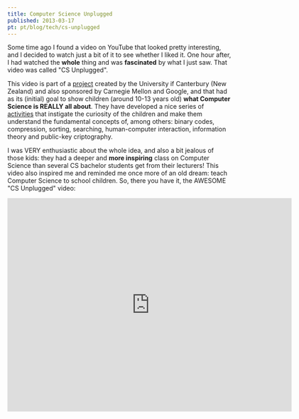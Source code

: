 ```yaml
---
title: Computer Science Unplugged
published: 2013-03-17
pt: pt/blog/tech/cs-unplugged
---
```


Some time ago I found a video on YouTube that looked pretty interesting, and I decided to watch just a bit of it to see whether I liked it.
One hour after, I had watched the **whole** thing and was **fascinated** by what I just saw.
That video was called "CS Unplugged".

This video is part of a [project][1] created by the University if Canterbury (New Zealand) and also sponsored by Carnegie Mellon and Google,
and that had as its (initial) goal to show children (around 10-13 years old) **what Computer Science is REALLY all about**.
They have developed a nice series of [activities][2]
that instigate the curiosity of the children and make them understand the fundamental concepts of, among others:
binary codes, compression, sorting, searching, human-computer interaction, information theory and public-key criptography.

I was VERY enthusiastic about the whole idea, and also a bit jealous of those kids:
they had a deeper and **more inspiring** class on Computer Science than several CS bachelor students get from their lecturers!
This video also inspired me and reminded me once more of an old dream: teach Computer Science to school children.
So, there you have it, the AWESOME "CS Unplugged" video:

<iframe width="640" height="480" src="http://www.youtube.com/embed/VpDDPWVn5-Q" frameborder="0" allowfullscreen></iframe>

[1]: <http://csunplugged.org/>
[2]: <http://csunplugged.org/activities>
